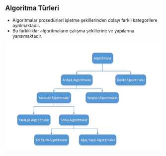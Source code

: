 ## Algoritma Türleri
- Algoritmalar prosedürleri işletme şekillerinden dolayı farklı kategorilere ayrılmaktadır.
- Bu farklılıklar algoritmaların çalışma şekillerine ve yapılarına yansımaktadır.

<img src="../Images/algoritma-turleri.png" alt="algoritma-türleri" width="600" height="350"> <br>